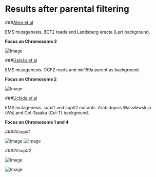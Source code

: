 Results after parental filtering 
====

###[Allen et al](http://www.ncbi.nlm.nih.gov/pmc/articles/PMC3772335/#SM3)

EMS mutagenesis. BCF2 reads and Landsberg erecta (Ler) background. 

**Focus on Chromosome 3**

![Image](https://github.com/pilarcormo/SNP_distribution_method/blob/master/BCF2/Interesting_3/Rplot.size.png?raw=true)

###[Galvão et al](http://onlinelibrary.wiley.com/doi/10.1111/j.1365-313X.2012.04993.x/full#ss9)

EMS mutagenesis. OCF2 reads and  mir159a parent as background. 

**Focus on Chromosome 2**

![Image](https://github.com/pilarcormo/SNP_distribution_method/blob/master/OCF2/Interesting_2/Rplot.int.png?raw=true)



###[Uchida et al](http://pcp.oxfordjournals.org/content/52/4/716.long)

EMS mutagenesis. sup#1 and sup#2 mutants. Arabidopsis Wassilewskija (Ws) and Col-Tasaka (Col-T) background. 

**Focus on Chromosome 1 and 4**

#####sup#1

![Image](https://github.com/pilarcormo/SNP_distribution_method/blob/master/Aw_sup1-2/Variant_calling/sup1_2_1/Rplot.k1.png?raw=true)
![Image](https://github.com/pilarcormo/SNP_distribution_method/blob/master/Aw_sup1-2/Variant_calling/sup1_2_4/Rplot.k2.png?raw=true)

#####sup#2

![Image](https://github.com/pilarcormo/SNP_distribution_method/blob/master/Aw_sup1-2/Variant_calling/sup2_2_1/Rplot.k1.png?raw=true)

![Image](https://github.com/pilarcormo/SNP_distribution_method/blob/master/Aw_sup1-2/Variant_calling/sup2_2_4/Rplot.k2.png?raw=true)